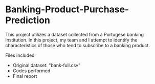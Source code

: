 # Banking-Product-Purchase-Prediction

This project utilizes a dataset collected from a Portugese banking institution. In this project, my team and I attempt to identify the characteristics of those who tend to subscribe to a banking product.

Files included 
  - Original dataset: "bank-full.csv"
  - Codes performed
  - Final report
